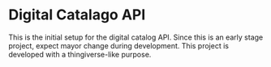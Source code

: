 # Digital Catalago API

This is the initial setup for the digital catalog API. Since this is an early stage project, expect mayor change during development.
This project is developed with a thingiverse-like purpose.
